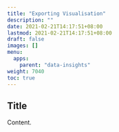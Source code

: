 ```yaml
---
title: "Exporting Visualisation"
description: ""
date: 2021-02-21T14:17:51+08:00
lastmod: 2021-02-21T14:17:51+08:00
draft: false
images: []
menu:
  apps:
    parent: "data-insights"
weight: 7040
toc: true
---
```


## Title

Content.
